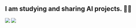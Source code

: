 ## I am studying and sharing AI projects. 🙏🏻
<a href="https://blog.naver.com/mindcare_blog" target="FFFFFF"><img src="https://img.shields.io/badge/Naver blog-배경색?style=flat-square&logo=Naver&logoColor=FFFFFF"/></a>
<a href="https://pf.kakao.com/_YjIhG" target="FFFFFF"><img src="https://img.shields.io/badge/kakao channel-FFCD00?style=flat-square&logo=kakaotalk&logoColor=000000"/></a>


<!--
**Gyeongjun-Song/Gyeongjun-Song** is a ✨ _special_ ✨ repository because its `README.md` (this file) appears on your GitHub profile.

Here are some ideas to get you started:

- 🔭 I’m currently working on ...
- 🌱 I’m currently learning ...
- 👯 I’m looking to collaborate on ...
- 🤔 I’m looking for help with ...
- 💬 Ask me about ...
- 📫 How to reach me: ...
- 😄 Pronouns: ...
- ⚡ Fun fact: ...
- 아이콘 : https://simpleicons.org/

